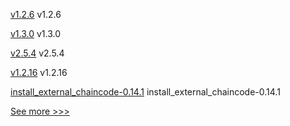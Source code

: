
[v1.2.6](https://github.com/hyperledger/firefly-tokens-erc20-erc721/releases/tag/v1.2.6) v1.2.6

[v1.3.0](https://github.com/hyperledger/fabric-gateway/releases/tag/v1.3.0) v1.3.0

[v2.5.4](https://github.com/hyperledger/fabric-chaincode-node/releases/tag/v2.5.4) v2.5.4

[v1.2.16](https://github.com/hyperledger/firefly-common/releases/tag/v1.2.16) v1.2.16

[install_external_chaincode-0.14.1](https://github.com/hyperledger/bevel/releases/tag/install_external_chaincode-0.14.1) install_external_chaincode-0.14.1


[See more >>>](https://start-here.hyperledger.org/releases)
